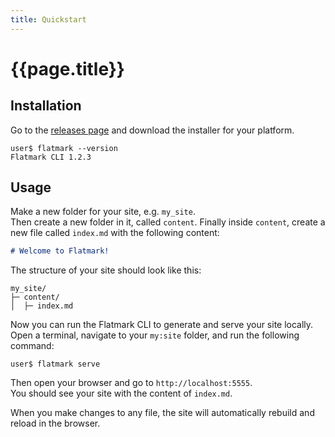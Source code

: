 ```yaml
---
title: Quickstart
---
```


# {{page.title}}

## Installation
Go to the [releases page](https://github.com/sake92/flatmark/releases)
and download the installer for your platform.

```shell
user$ flatmark --version
Flatmark CLI 1.2.3
```


## Usage

Make a new folder for your site, e.g. `my_site`.  
Then create a new folder in it, called `content`.
Finally inside `content`, create a new file called `index.md` with the following content:

```markdown
# Welcome to Flatmark!
```

The structure of your site should look like this:

```
my_site/
├─ content/
│  ├─ index.md
```

Now you can run the Flatmark CLI to generate and serve your site locally.
Open a terminal, navigate to your `my:site` folder, and run the following command:

```shell
user$ flatmark serve
```

Then open your browser and go to `http://localhost:5555`.  
You should see your site with the content of `index.md`.

When you make changes to any file, the site will automatically rebuild and reload in the browser.

